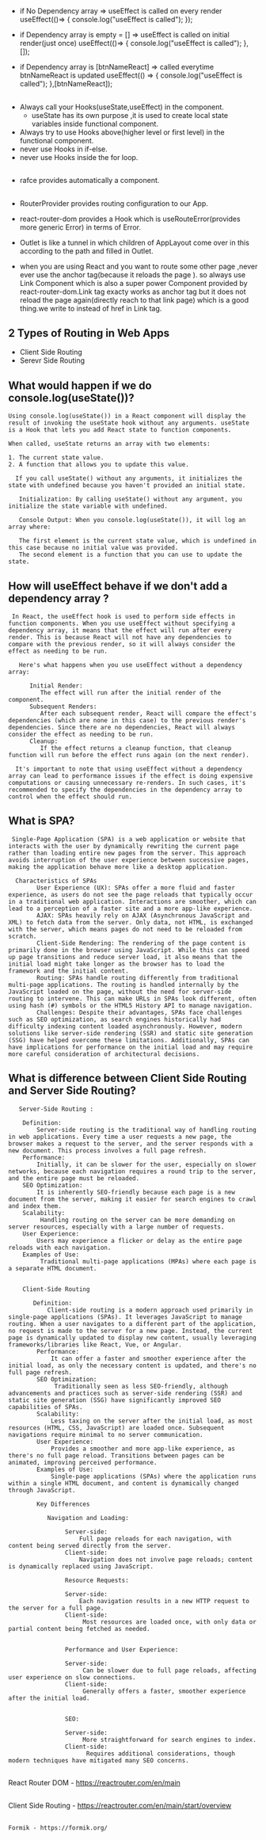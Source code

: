 
## 
  - if No Dependency array => useEffect is called on every render
      useEffect(()=>
         {
            console.log("useEffect is called");
         });

  - if Dependency array is empty = [] => useEffect is called on initial render(just once)
     useEffect(()=>
         {
            console.log("useEffect is called");
         },[]);

 - if Dependency array is [btnNameReact] => called everytime btnNameReact is updated
        useEffect(() => 
         {
            console.log("useEffect is called");
         },[btnNameReact]);


## 
   - Always call your Hooks(useState,useEffect) in the component.
     - useState has its own purpose ,it is used to create local state variables inside functional component.
  - Always try to use Hooks above(higher level or first level) in the functional component.
  - never use Hooks in if-else.
  - never use Hooks inside the for loop.

##
  - rafce provides automatically a component.
##
  - RouterProvider provides routing configuration to our App.
  - react-router-dom provides a Hook which is useRouteError(provides more generic Error) in terms of Error.

  - Outlet is like a tunnel in which children of AppLayout come over in this according to the path and filled in Outlet.

  - when you are using React and you want to route some other page ,never ever use the anchor tag(because it reloads the page ). so always use Link Component which is also a super power Component provided by react-router-dom.Link tag exacty works as anchor tag but it does not reload the page again(directly reach to that link page) which is a good thing.we write to instead of href in Link tag.


## 2 Types of Routing in Web Apps
  - Client Side Routing
  - Serevr Side Routing




  ## What would happen if we do console.log(useState())?

        
    Using console.log(useState()) in a React component will display the result of invoking the useState hook without any arguments. useState is a Hook that lets you add React state to function components.

    When called, useState returns an array with two elements:

    1. The current state value.
    2. A function that allows you to update this value.

      If you call useState() without any arguments, it initializes the state with undefined because you haven't provided an initial state.

       Initialization: By calling useState() without any argument, you initialize the state variable with undefined.

       Console Output: When you console.log(useState()), it will log an array where:

       The first element is the current state value, which is undefined in this case because no initial value was provided.
       The second element is a function that you can use to update the state.


  ## How will useEffect behave if we don't add a dependency array ?

     In React, the useEffect hook is used to perform side effects in function components. When you use useEffect without specifying a dependency array, it means that the effect will run after every render. This is because React will not have any dependencies to compare with the previous render, so it will always consider the effect as needing to be run.

       Here's what happens when you use useEffect without a dependency array:

          Initial Render: 
             The effect will run after the initial render of the component.
          Subsequent Renders: 
             After each subsequent render, React will compare the effect's dependencies (which are none in this case) to the previous render's dependencies. Since there are no dependencies, React will always consider the effect as needing to be run.
          Cleanup:
             If the effect returns a cleanup function, that cleanup function will run before the effect runs again (on the next render).

      It's important to note that using useEffect without a dependency array can lead to performance issues if the effect is doing expensive computations or causing unnecessary re-renders. In such cases, it's recommended to specify the dependencies in the dependency array to control when the effect should run.




  ## What is SPA?

     Single-Page Application (SPA) is a web application or website that interacts with the user by dynamically rewriting the current page rather than loading entire new pages from the server. This approach avoids interruption of the user experience between successive pages, making the application behave more like a desktop application.

      Characteristics of SPAs
            User Experience (UX): SPAs offer a more fluid and faster experience, as users do not see the page reloads that typically occur in a traditional web application. Interactions are smoother, which can lead to a perception of a faster site and a more app-like experience.
            AJAX: SPAs heavily rely on AJAX (Asynchronous JavaScript and XML) to fetch data from the server. Only data, not HTML, is exchanged with the server, which means pages do not need to be reloaded from scratch.
            Client-Side Rendering: The rendering of the page content is primarily done in the browser using JavaScript. While this can speed up page transitions and reduce server load, it also means that the initial load might take longer as the browser has to load the framework and the initial content.
            Routing: SPAs handle routing differently from traditional multi-page applications. The routing is handled internally by the JavaScript loaded on the page, without the need for server-side routing to intervene. This can make URLs in SPAs look different, often using hash (#) symbols or the HTML5 History API to manage navigation.
            Challenges: Despite their advantages, SPAs face challenges such as SEO optimization, as search engines historically had difficulty indexing content loaded asynchronously. However, modern solutions like server-side rendering (SSR) and static site generation (SSG) have helped overcome these limitations. Additionally, SPAs can have implications for performance on the initial load and may require more careful consideration of architectural decisions.


## What is difference between Client Side Routing and Server Side Routing?
    
       Server-Side Routing :

        Definition:
            Server-side routing is the traditional way of handling routing in web applications. Every time a user requests a new page, the browser makes a request to the server, and the server responds with a new document. This process involves a full page refresh.
        Performance: 
            Initially, it can be slower for the user, especially on slower networks, because each navigation requires a round trip to the server, and the entire page must be reloaded.
        SEO Optimization: 
            It is inherently SEO-friendly because each page is a new document from the server, making it easier for search engines to crawl and index them.
        Scalability: 
             Handling routing on the server can be more demanding on server resources, especially with a large number of requests.
        User Experience: 
            Users may experience a flicker or delay as the entire page reloads with each navigation.
        Examples of Use:
             Traditional multi-page applications (MPAs) where each page is a separate HTML document.


        Client-Side Routing

           Definition: 
               Client-side routing is a modern approach used primarily in single-page applications (SPAs). It leverages JavaScript to manage routing. When a user navigates to a different part of the application, no request is made to the server for a new page. Instead, the current page is dynamically updated to display new content, usually leveraging frameworks/libraries like React, Vue, or Angular.
            Performance:
                It can offer a faster and smoother experience after the initial load, as only the necessary content is updated, and there's no full page refresh.
            SEO Optimization: 
                 Traditionally seen as less SEO-friendly, although advancements and practices such as server-side rendering (SSR) and static site generation (SSG) have significantly improved SEO capabilities of SPAs.
            Scalability: 
                Less taxing on the server after the initial load, as most resources (HTML, CSS, JavaScript) are loaded once. Subsequent navigations require minimal to no server communication.
            User Experience: 
                Provides a smoother and more app-like experience, as there's no full page reload. Transitions between pages can be animated, improving perceived performance.
            Examples of Use:
                Single-page applications (SPAs) where the application runs within a single HTML document, and content is dynamically changed through JavaScript.

            Key Differences

               Navigation and Loading:

                    Server-side: 
                        Full page reloads for each navigation, with content being served directly from the server.
                    Client-side:
                        Navigation does not involve page reloads; content is dynamically replaced using JavaScript.

                    Resource Requests:

                    Server-side: 
                        Each navigation results in a new HTTP request to the server for a full page.
                    Client-side: 
                         Most resources are loaded once, with only data or partial content being fetched as needed.


                    Performance and User Experience:

                    Server-side: 
                         Can be slower due to full page reloads, affecting user experience on slow connections.
                    Client-side: 
                         Generally offers a faster, smoother experience after the initial load.


                    SEO:

                    Server-side:
                         More straightforward for search engines to index.
                    Client-side:
                          Requires additional considerations, though modern techniques have mitigated many SEO concerns.
                




## 
 React Router DOM - https://reactrouter.com/en/main

## 
   Client Side Routing - https://reactrouter.com/en/main/start/overview

## 
    Formik - https://formik.org/